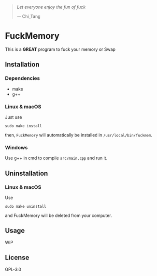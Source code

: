 > *Let everyone enjoy the fun of fuck*
> 
> -- Chi_Tang

# FuckMemory
This is a **GREAT** program to fuck your memory or Swap

## Installation
### Dependencies
- make
- g++
### Linux & macOS
Just use

```shell
sudo make install
```

then,  `FuckMemory` will automatically be installed in `/usr/local/bin/fuckmem`.

### Windows
Use g++ in cmd to compile `src/main.cpp` and run it.

## Uninstallation
### Linux & macOS
Use

```shell
sudo make uninstall
```

and FuckMemory will be deleted from your computer.

## Usage
WIP

## License
GPL-3.0
